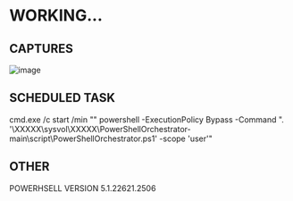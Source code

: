# WORKING...


## CAPTURES
![image](https://github.com/noahlavis/PowerShellOrchestrator/assets/83171346/708973ba-dcc5-49b6-88ca-df7dea0fcb5c)

## SCHEDULED TASK
cmd.exe /c start /min "" powershell -ExecutionPolicy Bypass -Command ". '\\XXXXX\sysvol\XXXXX\PowerShellOrchestrator-main\script\PowerShellOrchestrator.ps1' -scope 'user'"

## OTHER
POWERHSELL VERSION 5.1.22621.2506

